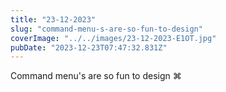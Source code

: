 ```yaml
---
title: "23-12-2023"
slug: "command-menu-s-are-so-fun-to-design"
coverImage: "../../images/23-12-2023-E1OT.jpg"
pubDate: "2023-12-23T07:47:32.831Z"
---
```


Command menu's are so fun to design ⌘
